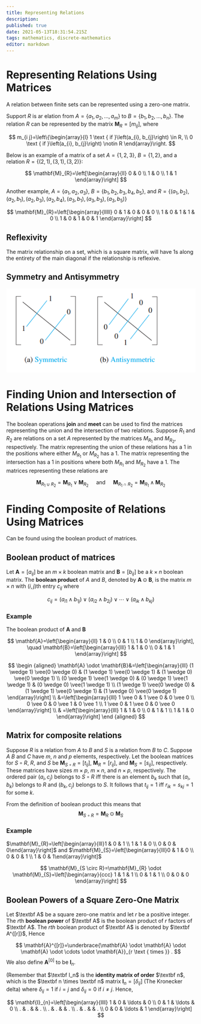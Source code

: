 ```yaml
---
title: Representing Relations
description: 
published: true
date: 2021-05-13T18:31:54.215Z
tags: mathematics, discrete-mathematics
editor: markdown
---
```


# Representing Relations Using Matrices
A relation between finite sets can be represented using a zero-one matrix.

Support $R$ is ar elation from $A=\left\{a_{1}, a_{2}, \ldots, a_{m}\right\}$ to $B=\left\{b_{1}, b_{2}, \ldots, b_{n}\right\}$. The relation $R$ can be represented by the matrix $\mathbf{M}_{R}=\left[m_{i j}\right]$, where 

$$
m_{i j}=\left\{\begin{array}{l}
1 \text { if }\left(a_{i}, b_{j}\right) \in R, \\
0 \text { if }\left(a_{i}, b_{j}\right) \notin R
\end{array}\right.
$$

Below is an example of a matrix of a set $A=\{1,2,3\}$, $B=\{1,2\}$, and a relation $R=\{(2,1),(3,1),(3,2)\}$:

$$
\mathbf{M}_{R}=\left[\begin{array}{ll}
0 & 0 \\
1 & 0 \\
1 & 1
\end{array}\right]
$$

Another example, $A=\left\{a_{1}, a_{2}, a_{3}\right\}$, $B=\left\{b_{1}, b_{2}, b_{3}, b_{4}, b_{5}\right\}$, and $R=\left\{\left(a_{1}, b_{2}\right),\left(a_{2}, b_{1}\right),\left(a_{2}, b_{3}\right),\left(a_{2}, b_{4}\right),\left(a_{3}, b_{1}\right),\left(a_{3}, b_{3}\right),\left(a_{3}, b_{5}\right)\right\}$

$$
\mathbf{M}_{R}=\left[\begin{array}{lllll}
0 & 1 & 0 & 0 & 0 \\
1 & 0 & 1 & 1 & 0 \\
1 & 0 & 1 & 0 & 1
\end{array}\right]
$$

## Reflexivity
The matrix relationship on a set, which is a square matrix, will have $1$s along the entirety of the main diagonal if the relationship is reflexive.

## Symmetry and Antisymmetry
![symmetry_antisymmetry.png](/symmetry_antisymmetry.png)

# Finding Union and Intersection of Relations Using Matrices
The boolean operations **join** and **meet** can be used to find the matrices representing the union and the intersection of two relations. Suppose $R_1$ and $R_2$ are relations on a set $A$ represented by the matrices $M_{R_1}$ and $M_{R_2}$, respectively. The matrix representing the union of these relations has a $1$ in the positions where either $M_{R_1}$ or $M_{R_2}$ has a $1$. The matrix representing the intersection has a $1$ in positions where both $M_{R_1}$ and $M_{R_2}$ have a $1$. The matrices representing these relations are 

$$
\mathbf{M}_{R_{1} \cup R_{2}}=\mathbf{M}_{R_{1}} \vee \mathbf{M}_{R_{2}} \quad \text { and } \quad \mathbf{M}_{R_{1} \cap R_{2}}=\mathbf{M}_{R_{1}} \wedge \mathbf{M}_{R_{2}}
$$

# Finding Composite of Relations Using Matrices
Can be found using the boolean product of matrices. 

## Boolean product of matrices
Let $\mathbf{A}=\left[a_{i j}\right]$ be an $m \times k$ boolean matrix and $\mathbf{B}=\left[b_{i j}\right]$ be a $k \times n$ boolean matrix. The **boolean product** of $A$ and $B$, denoted by  $\mathbf{A} \odot \mathbf{B}$, is the matrix $m \times n$ with $(i, j)$th entry $c_{ij}$ where 

$$
c_{i j}=\left(a_{i 1} \wedge b_{1 j}\right) \vee\left(a_{i 2} \wedge b_{2 j}\right) \vee \cdots \vee\left(a_{i k} \wedge b_{k j}\right)
$$

### Example
The boolean product of $\textbf {A}$ and $\textbf {B}$

$$
\mathbf{A}=\left[\begin{array}{ll}
1 & 0 \\
0 & 1 \\
1 & 0
\end{array}\right], \quad \mathbf{B}=\left[\begin{array}{lll}
1 & 1 & 0 \\
0 & 1 & 1
\end{array}\right]
$$



$$
\begin {aligned}
\mathbf{A} \odot \mathbf{B}&=\left[\begin{array}{lll}
(1 \wedge 1) \vee(0 \wedge 0) & (1 \wedge 1) \vee(0 \wedge 1) & (1 \wedge 0) \vee(0 \wedge 1) \\
(0 \wedge 1) \vee(1 \wedge 0) & (0 \wedge 1) \vee(1 \wedge 1) & (0 \wedge 0) \vee(1 \wedge 1) \\
(1 \wedge 1) \vee(0 \wedge 0) & (1 \wedge 1) \vee(0 \wedge 1) & (1 \wedge 0) \vee(0 \wedge 1)
\end{array}\right] \\
&=\left[\begin{array}{lll}
1 \vee 0 & 1 \vee 0 & 0 \vee 0 \\
0 \vee 0 & 0 \vee 1 & 0 \vee 1 \\
1 \vee 0 & 1 \vee 0 & 0 \vee 0
\end{array}\right] \\
& =\left[\begin{array}{lll}
1 & 1 & 0 \\
0 & 1 & 1 \\
1 & 1 & 0
\end{array}\right]
\end {aligned}
$$


## Matrix for composite relations
Suppose $R$ is a relation from $A$ to $B$ and $S$ is a relation from $B$ to $C$. Suppose $A$ $B$ and $C$ have $m$, $n$ and $p$ elements, respectively. Let the boolean matrices for $S \circ R$, $R$, and $S$ be $\mathbf{M}_{S \circ R}=\left[t_{i j}\right]$, $\mathbf{M}_{R}=\left[r_{i j}\right]$, and $\mathbf{M}_{S}=\left[s_{i j}\right]$, respectively. These matrices have sizes $m \times p$, $m \times n$, and $n \times p$, respectively. The ordered pair $\left(a_{i}, c_{j}\right)$ belongs to $S \circ R$ iff there is an element $b_k$ such that $\left(a_{i}, b_{k}\right)$ belongs to $R$ and $\left(b_{k}, c_{j}\right)$ belongs to $S$. It follows that $t_{ij}=1$ iff $r_{i k}=s_{k j}=1$ for some $k$.

From the definition of boolean product this means that 
$$
\mathbf{M}_{S \circ R}=\mathbf{M}_{R} \odot \mathbf{M}_{S}
$$


### Example

$\mathbf{M}_{R}=\left[\begin{array}{lll}1 & 0 & 1 \\ 1 & 1 & 0 \\ 0 & 0 & 0\end{array}\right]$ and $\mathbf{M}_{S}=\left[\begin{array}{lll}0 & 1 & 0 \\ 0 & 0 & 1 \\ 1 & 0 & 1\end{array}\right]$

$$
\mathbf{M}_{S \circ R}=\mathbf{M}_{R} \odot \mathbf{M}_{S}=\left[\begin{array}{ccc}
1 & 1 & 1 \\
0 & 1 & 1 \\
0 & 0 & 0
\end{array}\right]
$$

## Boolean Powers of a Square Zero-One Matrix
Let $\textbf A$ be a square zero-one matrix and let $r$ be a positive integer. The $r$th **boolean power** of $\textbf A$ is the boolean product of $r$ factors of $\textbf A$. The $rth$ boolean product of $\textbf A$ is denoted by $\textbf A^{[r]}$, Hence

$$
\mathbf{A}^{[r]}=\underbrace{\mathbf{A} \odot \mathbf{A} \odot \mathbf{A} \odot \cdots \odot \mathbf{A}}_{r \text { times }} .
$$
We also define $\mathbf{A}^{[0]}$ to be $\mathbf{I}_{n}$.

(Remember that $\textbf I_n$ is the **identity matrix of order** $\textbf n$, which is the $\textbf n \times \textbf n$ matrix $\mathbf{I}_{n}=\left[\delta_{i j}\right]$ (The Kronecker delta) where $\delta_{i j}=1$ if $i=j$ and $\delta_{i j}=0$ if $i \ne j$. Hence,

$$
\mathbf{I}_{n}=\left[\begin{array}{llll}
1 & 0 & \ldots & 0 \\
0 & 1 & \ldots & 0 \\
. & . & & . \\
. & . & & . \\
. & . & & . \\
0 & 0 & \ldots & 1
\end{array}\right]
$$
